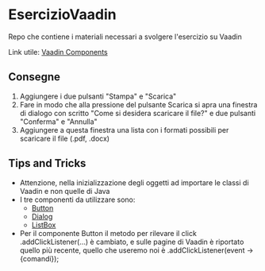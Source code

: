 # EsercizioVaadin
Repo che contiene i materiali necessari a svolgere l'esercizio su Vaadin

Link utile:
[Vaadin Components](https://vaadin.com/components)

## Consegne
1. Aggiungere i due pulsanti "Stampa" e "Scarica"
2. Fare in modo che alla pressione del pulsante Scarica si apra una finestra di dialogo con scritto
  "Come si desidera scaricare il file?" e due pulsanti "Conferma" e "Annulla"
3. Aggiungere a questa finestra una lista con i formati possibili per scaricare il file (.pdf, .docx)

## Tips and Tricks
* Attenzione, nella inizializzazione degli oggetti ad importare le classi di Vaadin e non quelle di Java
* I tre componenti da utilizzare sono:
  * [Button](https://vaadin.com/components/vaadin-button)
  * [Dialog](https://vaadin.com/components/vaadin-dialog)
  * [ListBox](https://vaadin.com/components/vaadin-list-box)
* Per il componente Button il metodo per rilevare il click .addClickListener(...) è cambiato, e sulle pagine di Vaadin è riportato quello più recente, quello che useremo noi è .addClickListener(event -> {comandi});
